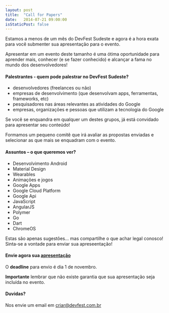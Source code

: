 ```yaml
---
layout: post
title:  "Call for Papers"
date:   2014-07-21 09:00:00
isStaticPost: false
---
```

Estamos a menos de um mês do DevFest Sudeste e agora é a hora exata para você submenter sua apresentação para o evento.

Apresentar em um evento deste tamanho é uma ótima oportunidade para aprender mais, conhecer (e se fazer conhecido) e alcançar a fama no mundo dos desenvolvedores!

#### Palestrantes - quem pode palestrar no DevFest Sudeste?

* desenvolvedores (freelances ou não)
* empresas de desenvolvimento (que desenvolvam apps, ferramentas, frameworks, etc)
* pesquisadores nas áreas relevantes as atividades do Google
* empresas, organizações e pessoas que utilizam a tecnologia do Google

Se você se enquandra em qualquer um destes grupos, já está convidado para apresentar seu conteúdo!

Formamos um pequeno comitê que irá avaliar as propostas enviadas e selecionar as que mais se enquadram com o evento.

#### Assuntos – o que queremos ver?
* Desenvolvimento Android
* Material Design
* Wearables 
* Animações e jogos
* Google Apps
* Google Cloud Platform
* Google Api
* JavaScript
* AngularJS
* Polymer
* Go
* Dart
* ChromeOS

Estas são apenas sugestões... mas compartilhe o que achar legal conosco! Sinta-se a vontade para enviar sua apreseentação!

#### Envie agora sua [apresentação](http://bit.ly/DevFestSudeste-CallForPapers)

O __deadline__ para envio é dia 1 de novembro.

__Importante__ lembrar que não existe garantia que sua apresentação seja incluída no evento.
<br/>

#### Duvidas? 
Nos envie um email em [criar@devfest.com.br](mailto:criar@devfest.com.br)
